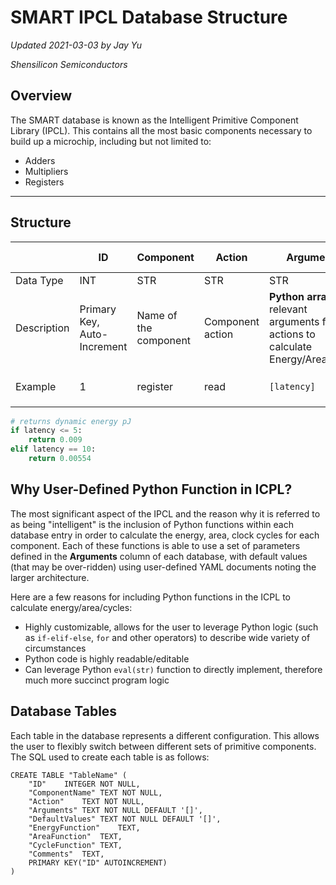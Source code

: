 # SMART IPCL Database Structure

*Updated 2021-03-03 by Jay Yu*

*Shensilicon Semiconductors*

## Overview
The SMART database is known as the Intelligent Primitive Component Library (IPCL). This contains all the most basic components necessary to build up a microchip, including but not limited to:
- Adders
- Multipliers
- Registers

-------

## Structure

|             | ID                          | Component             | Action           | Arguments                                                    | DefaultValues                                                | Energy/Area/Cycle Function                                   | Comments                 |
| ----------- | --------------------------- | --------------------- | ---------------- | ------------------------------------------------------------ | ------------------------------------------------------------ | ------------------------------------------------------------ | ------------------------ |
| Data Type   | INT                         | STR                   | STR              | STR                                                          | STR                                                          | STR                                                          | STR                      |
| Description | Primary Key, Auto-Increment | Name of the component | Component action | **Python array** of relevant arguments for the actions to calculate Energy/Area/Cycle | **Python array** to instantiate defaults for each item in **Arguments** | **Python code** with a `return` statement indicating the value to be used | Description of the entry |
| Example     | 1                           | register              | read             | `[latency]`                                                  | `[5]`                                                        | See code below for `EnergyFunction` example                  | 1 stage energy           |

```python
# returns dynamic energy pJ
if latency <= 5:
	return 0.009
elif latency == 10:
	return 0.00554
```

## Why User-Defined Python Function in ICPL?

The most significant aspect of the IPCL and the reason why it is referred to as being "intelligent" is the inclusion of Python functions within each database entry in order to calculate the energy, area, clock cycles for each component. Each of these functions is able to use a set of parameters defined in the **Arguments** column of each database, with default values (that may be over-ridden) using user-defined YAML documents noting the larger architecture.

Here are a few reasons for including Python functions in the ICPL to calculate energy/area/cycles:

- Highly customizable, allows for the user to leverage Python logic (such as `if-elif-else`, `for` and other operators) to describe wide variety of circumstances
- Python code is highly readable/editable
- Can leverage Python `eval(str)` function to directly implement, therefore much more succinct program logic

## Database Tables

Each table in the database represents a different configuration. This allows the user to flexibly switch between different sets of primitive components. The SQL used to create each table is as follows:

```sqlite
CREATE TABLE "TableName" (
	"ID"	INTEGER NOT NULL,
	"ComponentName"	TEXT NOT NULL,
	"Action"	TEXT NOT NULL,
	"Arguments"	TEXT NOT NULL DEFAULT '[]',
	"DefaultValues"	TEXT NOT NULL DEFAULT '[]',
	"EnergyFunction"	TEXT,
	"AreaFunction"	TEXT,
	"CycleFunction"	TEXT,
	"Comments"	TEXT,
	PRIMARY KEY("ID" AUTOINCREMENT)
)
```